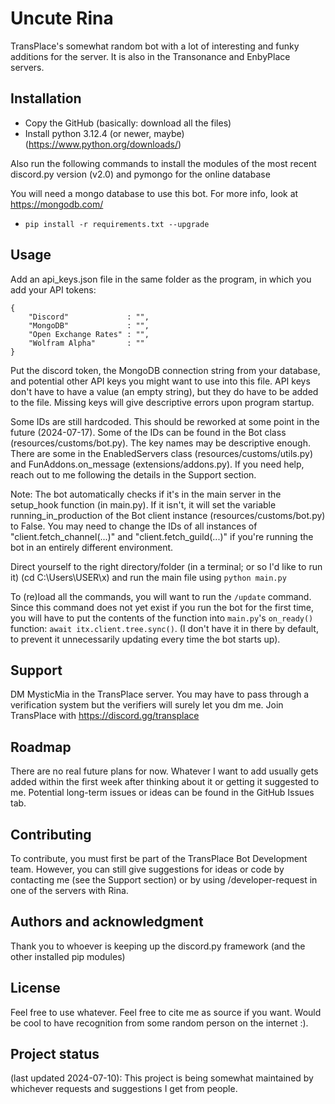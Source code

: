# Uncute Rina

TransPlace's somewhat random bot with a lot of interesting and funky additions for the server.
It is also in the Transonance and EnbyPlace servers.

## Installation

- Copy the GitHub (basically: download all the files)
- Install python 3.12.4 (or newer, maybe) (https://www.python.org/downloads/)

Also run the following commands to install the modules of the most recent discord.py version (v2.0) and pymongo for the online database

You will need a mongo database to use this bot. For more info, look at https://mongodb.com/

[//]: # (- pip install -U git+https://github.com/Rapptz/discord.py/)
[//]: # (I likely won't be using the latest version anymore: only the stables)
[//]: # (`pip install -r requirements.txt` or add `--upgrade` and/or `--force-reinstall`)
- `pip install -r requirements.txt --upgrade`

## Usage

Add an api_keys.json file in the same folder as the program, in which you add your API tokens:

```
{
    "Discord"             : "",
    "MongoDB"             : "",
    "Open Exchange Rates" : "",
    "Wolfram Alpha"       : ""
}
```

Put the discord token, the MongoDB connection string from your database, and potential other API keys you might want to use into this file. API keys don't have to have a value (an empty string), but they do have to be added to the file. Missing keys will give descriptive errors upon program startup.

Some IDs are still hardcoded. This should be reworked at some point in the future (2024-07-17). Some of the IDs can be found in the Bot class (resources/customs/bot.py). The key names may be descriptive enough. There are some in the EnabledServers class (resources/customs/utils.py) and FunAddons.on_message (extensions/addons.py). If you need help, reach out to me following the details in the Support section.

Note: The bot automatically checks if it's in the main server in the setup_hook function (in main.py). If it isn't, it will set the variable running_in_production of the Bot client instance (resources/customs/bot.py) to False. You may need to change the IDs of all instances of "client.fetch_channel(...)" and "client.fetch_guild(...)" if you're running the bot in an entirely different environment.

Direct yourself to the right directory/folder (in a terminal; or so I'd like to run it) (cd C:\Users\USER\x\) and run the main file using `python main.py`

To (re)load all the commands, you will want to run the `/update` command. Since this command does not yet exist if you run the bot for the first time, you will have to put the contents of the function into `main.py`'s `on_ready()` function: `await itx.client.tree.sync()`. (I don't have it in there by default, to prevent it unnecessarily updating every time the bot starts up).

## Support

DM MysticMia in the TransPlace server. You may have to pass through a verification system but the verifiers will surely let you dm me. Join TransPlace with https://discord.gg/transplace

## Roadmap

There are no real future plans for now. Whatever I want to add usually gets added within the first week after thinking about it or getting it suggested to me. Potential long-term issues or ideas can be found in the GitHub Issues tab.

## Contributing

To contribute, you must first be part of the TransPlace Bot Development team. However, you can still give suggestions for ideas or code by contacting me (see the Support section) or by using /developer-request in one of the servers with Rina.

## Authors and acknowledgment

Thank you to whoever is keeping up the discord.py framework (and the other installed pip modules)

## License

Feel free to use whatever. Feel free to cite me as source if you want. Would be cool to have recognition from some random person on the internet :).

## Project status
(last updated 2024-07-10): This project is being somewhat maintained by whichever requests and suggestions I get from people.
